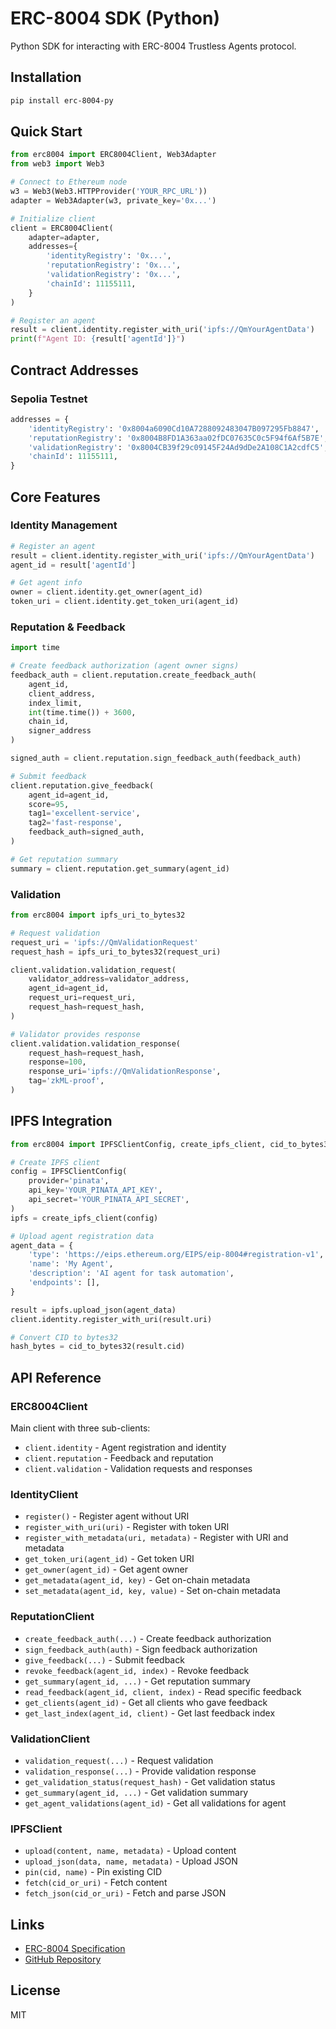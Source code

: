 # ERC-8004 SDK (Python)

Python SDK for interacting with ERC-8004 Trustless Agents protocol.

## Installation

```bash
pip install erc-8004-py
```

## Quick Start

```python
from erc8004 import ERC8004Client, Web3Adapter
from web3 import Web3

# Connect to Ethereum node
w3 = Web3(Web3.HTTPProvider('YOUR_RPC_URL'))
adapter = Web3Adapter(w3, private_key='0x...')

# Initialize client
client = ERC8004Client(
    adapter=adapter,
    addresses={
        'identityRegistry': '0x...',
        'reputationRegistry': '0x...',
        'validationRegistry': '0x...',
        'chainId': 11155111,
    }
)

# Register an agent
result = client.identity.register_with_uri('ipfs://QmYourAgentData')
print(f"Agent ID: {result['agentId']}")
```

## Contract Addresses

### Sepolia Testnet

```python
addresses = {
    'identityRegistry': '0x8004a6090Cd10A7288092483047B097295Fb8847',
    'reputationRegistry': '0x8004B8FD1A363aa02fDC07635C0c5F94f6Af5B7E',
    'validationRegistry': '0x8004CB39f29c09145F24Ad9dDe2A108C1A2cdfC5',
    'chainId': 11155111,
}
```

## Core Features

### Identity Management

```python
# Register an agent
result = client.identity.register_with_uri('ipfs://QmYourAgentData')
agent_id = result['agentId']

# Get agent info
owner = client.identity.get_owner(agent_id)
token_uri = client.identity.get_token_uri(agent_id)
```

### Reputation & Feedback

```python
import time

# Create feedback authorization (agent owner signs)
feedback_auth = client.reputation.create_feedback_auth(
    agent_id,
    client_address,
    index_limit,
    int(time.time()) + 3600,
    chain_id,
    signer_address
)

signed_auth = client.reputation.sign_feedback_auth(feedback_auth)

# Submit feedback
client.reputation.give_feedback(
    agent_id=agent_id,
    score=95,
    tag1='excellent-service',
    tag2='fast-response',
    feedback_auth=signed_auth,
)

# Get reputation summary
summary = client.reputation.get_summary(agent_id)
```

### Validation

```python
from erc8004 import ipfs_uri_to_bytes32

# Request validation
request_uri = 'ipfs://QmValidationRequest'
request_hash = ipfs_uri_to_bytes32(request_uri)

client.validation.validation_request(
    validator_address=validator_address,
    agent_id=agent_id,
    request_uri=request_uri,
    request_hash=request_hash,
)

# Validator provides response
client.validation.validation_response(
    request_hash=request_hash,
    response=100,
    response_uri='ipfs://QmValidationResponse',
    tag='zkML-proof',
)
```

## IPFS Integration

```python
from erc8004 import IPFSClientConfig, create_ipfs_client, cid_to_bytes32

# Create IPFS client
config = IPFSClientConfig(
    provider='pinata',
    api_key='YOUR_PINATA_API_KEY',
    api_secret='YOUR_PINATA_API_SECRET',
)
ipfs = create_ipfs_client(config)

# Upload agent registration data
agent_data = {
    'type': 'https://eips.ethereum.org/EIPS/eip-8004#registration-v1',
    'name': 'My Agent',
    'description': 'AI agent for task automation',
    'endpoints': [],
}

result = ipfs.upload_json(agent_data)
client.identity.register_with_uri(result.uri)

# Convert CID to bytes32
hash_bytes = cid_to_bytes32(result.cid)
```

## API Reference

### ERC8004Client

Main client with three sub-clients:
- `client.identity` - Agent registration and identity
- `client.reputation` - Feedback and reputation
- `client.validation` - Validation requests and responses

### IdentityClient

- `register()` - Register agent without URI
- `register_with_uri(uri)` - Register with token URI
- `register_with_metadata(uri, metadata)` - Register with URI and metadata
- `get_token_uri(agent_id)` - Get token URI
- `get_owner(agent_id)` - Get agent owner
- `get_metadata(agent_id, key)` - Get on-chain metadata
- `set_metadata(agent_id, key, value)` - Set on-chain metadata

### ReputationClient

- `create_feedback_auth(...)` - Create feedback authorization
- `sign_feedback_auth(auth)` - Sign feedback authorization
- `give_feedback(...)` - Submit feedback
- `revoke_feedback(agent_id, index)` - Revoke feedback
- `get_summary(agent_id, ...)` - Get reputation summary
- `read_feedback(agent_id, client, index)` - Read specific feedback
- `get_clients(agent_id)` - Get all clients who gave feedback
- `get_last_index(agent_id, client)` - Get last feedback index

### ValidationClient

- `validation_request(...)` - Request validation
- `validation_response(...)` - Provide validation response
- `get_validation_status(request_hash)` - Get validation status
- `get_summary(agent_id, ...)` - Get validation summary
- `get_agent_validations(agent_id)` - Get all validations for agent

### IPFSClient

- `upload(content, name, metadata)` - Upload content
- `upload_json(data, name, metadata)` - Upload JSON
- `pin(cid, name)` - Pin existing CID
- `fetch(cid_or_uri)` - Fetch content
- `fetch_json(cid_or_uri)` - Fetch and parse JSON

## Links

- [ERC-8004 Specification](https://eips.ethereum.org/EIPS/eip-8004)
- [GitHub Repository](https://github.com/tetratorus/sdk)

## License

MIT
